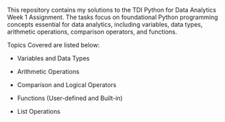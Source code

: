 This repository contains my solutions to the TDI Python for Data Analytics Week 1 Assignment. The tasks focus on foundational Python programming concepts essential for data analytics, including variables, data types, arithmetic operations, comparison operators, and functions.


 Topics Covered are listed below:

- Variables and Data Types

- Arithmetic Operations

- Comparison and Logical Operators

- Functions (User-defined and Built-in)

- List Operations
